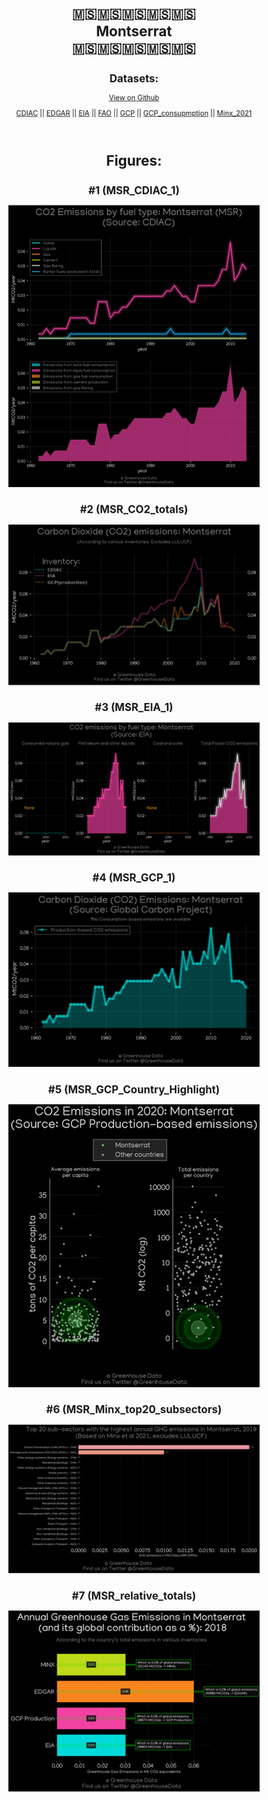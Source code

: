 
<center>
<h1 align="center">
🇲🇸🇲🇸🇲🇸🇲🇸🇲🇸
<br>
Montserrat
<br>
🇲🇸🇲🇸🇲🇸🇲🇸🇲🇸
</h1>
<h2>Datasets:</h2>
<p><a href="https://github.com/dquintani/GreenhouseData/tree/master/country_data/MSR_Montserrat/data">View on Github</a>
<br></p><p><a href="data/MSR_CDIAC.csv">CDIAC</a> || <a href="data/MSR_EDGAR.csv">EDGAR</a> || <a href="data/MSR_EIA.csv">EIA</a> || <a href="data/MSR_FAO.csv">FAO</a> || <a href="data/MSR_GCP.csv">GCP</a> || <a href="data/MSR_GCP_consupmption.csv">GCP_consupmption</a> || <a href="data/MSR_Minx_2021.csv">Minx_2021</a></p><p><br></p>
<h1>Figures:</h1><h2>#1 (MSR_CDIAC_1)</h2>
<p><img alt="" src="figures/MSR_CDIAC_1.png" /></p><h2>#2 (MSR_CO2_totals)</h2>
<p><img alt="" src="figures/MSR_CO2_totals.png" /></p><h2>#3 (MSR_EIA_1)</h2>
<p><img alt="" src="figures/MSR_EIA_1.png" /></p><h2>#4 (MSR_GCP_1)</h2>
<p><img alt="" src="figures/MSR_GCP_1.png" /></p><h2>#5 (MSR_GCP_Country_Highlight)</h2>
<p><img alt="" src="figures/MSR_GCP_Country_Highlight.png" /></p><h2>#6 (MSR_Minx_top20_subsectors)</h2>
<p><img alt="" src="figures/MSR_Minx_top20_subsectors.png" /></p><h2>#7 (MSR_relative_totals)</h2>
<p><img alt="" src="figures/MSR_relative_totals.png" /></p>